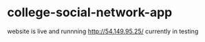 # college-social-network-app

website is live and runnning
http://54.149.95.25/
currently in testing
